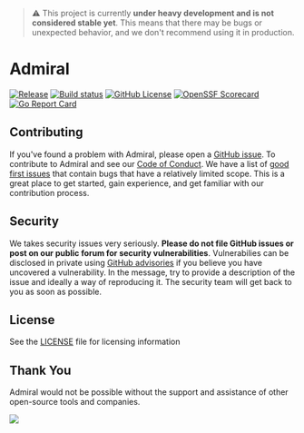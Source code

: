 > :warning: This project is currently **under heavy development and is not considered stable yet**. This means that there may be bugs or unexpected behavior, and we don't recommend using it in production.

# Admiral

[![Release](https://img.shields.io/github/v/release/mberwanger/admiral?style=flat-square)](https://github.com/mberwanger/admiral/releases/latest)
[![Build status](https://img.shields.io/github/actions/workflow/status/mberwanger/admiral/ci.yaml?style=flat-square)](https://github.com/mberwanger/admiral/actions/workflows/ci.yaml)
[![GitHub License](https://img.shields.io/github/license/mberwanger/admiral)](https://github.com/mberwanger/admiral/blob/master/LICENSE)
[![OpenSSF Scorecard](https://api.scorecard.dev/projects/github.com/mberwanger/admiral/badge)](https://scorecard.dev/viewer/?uri=github.com/mberwanger/admiral)
[![Go Report Card](https://goreportcard.com/badge/github.com/mberwanger/admiral)](https://goreportcard.com/report/github.com/mberwanger/admiral)

## Contributing

If you've found a problem with Admiral, please open a [GitHub issue](https://github.com/mberwanger/admiral/issues/new/choose). To contribute to Admiral and see our [Code of Conduct](https://github.com/mberwanger/admiral/tree/master/.github/CODE_OF_CONDUCT.md). We have a list of [good first issues](https://github.com/mberwanger/admiral/labels/contributor-program) that contain bugs that have a relatively limited scope. This is a great place to get started, gain experience, and get familiar with our contribution process.

## Security

We takes security issues very seriously. **Please do not file GitHub issues or post on our public forum for security vulnerabilities**. Vulnerabilies can be disclosed in private using [GitHub advisories](https://github.com/mberwanger/admiral/security) if you believe you have uncovered a vulnerability. In the message, try to provide a description of the issue and ideally a way of reproducing it. The security team will get back to you as soon as possible.

## License

See the [LICENSE](https://github.com/mberwanger/admiral/tree/master/LICENSE) file for licensing information

## Thank You

Admiral would not be possible without the support and assistance of other open-source tools and companies.

<a href="https://github.com/mberwanger/admiral/graphs/contributors">
  <img src="https://contrib.rocks/image?repo=mberwanger/admiral"/>
</a>